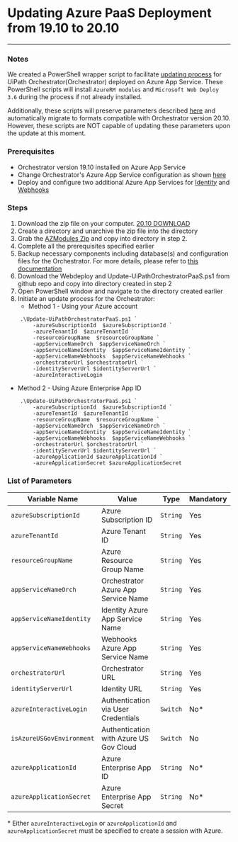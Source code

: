 # Updating Azure PaaS Deployment from 19.10 to 20.10

---

### Notes
We created a PowerShell wrapper script to facilitate [updating process](https://docs.uipath.com/installation-and-upgrade/v2020.4/docs/the-azure-app-service-installation-script) for UiPath Orchestrator(Orchestrator) deployed on Azure App Service.
These PowerShell scripts will install `AzureRM modules` and `Microsoft Web Deploy 3.6` during the process if not already installed.

Additionally, these scripts will preserve parameters described [here](https://docs.uipath.com/installation-and-upgrade/v2020.10/docs/publish-orchestratorps1-parameters#parameters-persisted-on-update) and automatically migrate to formats compatible with Orchestrator version 20.10. However, these scripts are NOT capable of updating these parameters upon the update at this moment.  


### Prerequisites
- Orchestrator version 19.10 installed on Azure App Service
- Change Orchestrator's Azure App Service configuration as shown [here](https://docs.uipath.com/installation-and-upgrade/v2020.10/docs/publish-orchestratorps1-parameters)
- Deploy and configure two additional Azure App Services for [Identity](https://docs.uipath.com/installation-and-upgrade/v2020.10/docs/publish-identityserverps1-parameters) and [Webhooks](https://docs.uipath.com/installation-and-upgrade/v2020.10/docs/publish-webhooksps1-parameters)
  
### Steps

1. Download the zip file on your computer. [20.10 DOWNLOAD](http://download.uipath.com/versions/20.10.9/UiPathOrchestrator.zip)
2. Create a directory and unarchive the zip file into the directory 
3. Grab the [AZModules Zip](https://github.com/UiPath/Infrastructure/raw/main/Azure/Orchestrator/Other/AzModules.zip) and copy into directory in step 2.
4. Complete all the prerequisites specified earlier 
5. Backup necessary components including database(s) and configuration files for the Orchestrator. For more details, please refer to [this documentation](https://docs.uipath.com/installation-and-upgrade/v2020.10/docs/backup-and-restore)
6. Download the Webdeploy and Update-UiPathOrchestratorPaaS.ps1 from github repo and copy into directory created in step 2
7. Open PowerShell window and navigate to the directory created earlier
8. Initiate an update process for the Orchestrator:
   - Method 1 - Using your Azure account
```
    .\Update-UiPathOrchestratorPaaS.ps1 `
        -azureSubscriptionId  $azureSubscriptionId `
        -azureTenantId  $azureTenantId `
        -resourceGroupName  $resourceGroupName `
        -appServiceNameOrch  $appServiceNameOrch `
        -appServiceNameIdentity  $appServiceNameIdentity `
        -appServiceNameWebhooks  $appServiceNameWebhooks `
        -orchestratorUrl $orchestratorUrl `
        -identityServerUrl $identityServerUrl `
        -azureInteractiveLogin
```
  - Method 2 - Using Azure Enterprise App ID
```
    .\Update-UiPathOrchestratorPaaS.ps1 `
        -azureSubscriptionId  $azureSubscriptionId `
        -azureTenantId  $azureTenantId `
        -resourceGroupName  $resourceGroupName `
        -appServiceNameOrch  $appServiceNameOrch `
        -appServiceNameIdentity  $appServiceNameIdentity `
        -appServiceNameWebhooks  $appServiceNameWebhooks `
        -orchestratorUrl $orchestratorUrl `
        -identityServerUrl $identityServerUrl `
        -azureApplicationId $azureApplicationId `
        -azureApplicationSecret $azureApplicationSecret 
```

### List of Parameters

| Variable Name | Value | Type | Mandatory |
| ------------- | ------| -----| --------- |
|`azureSubscriptionId` | Azure Subscription ID | `String` |Yes |
|`azureTenantId` | Azure Tenant ID | `String` | Yes |
|`resourceGroupName` | Azure Resource Group Name | `String` | Yes | 
|`appServiceNameOrch` | Orchestrator Azure App Service Name | `String` | Yes |
|`appServiceNameIdentity` | Identity Azure App Service Name | `String` | Yes |
|`appServiceNameWebhooks` | Webhooks Azure App Service Name | `String` | Yes |
|`orchestratorUrl` | Orchestrator URL | `String` | Yes |
|`identityServerUrl` | Identity URL | `String` | Yes |
|`azureInteractiveLogin` | Authentication via User Credentials | `Switch` | No* |
|`isAzureUSGovEnvironment` | Authentication with Azure US Gov Cloud | `Switch` | No |
| `azureApplicationId` | Azure Enterprise App ID | `String` | No* |
| `azureApplicationSecret` | Azure Enterprise App Secret | `String` | No* |
\* Either `azureInteractiveLogin` or `azureApplicationId` and `azureApplicationSecret` must be specified to create a session with Azure.


